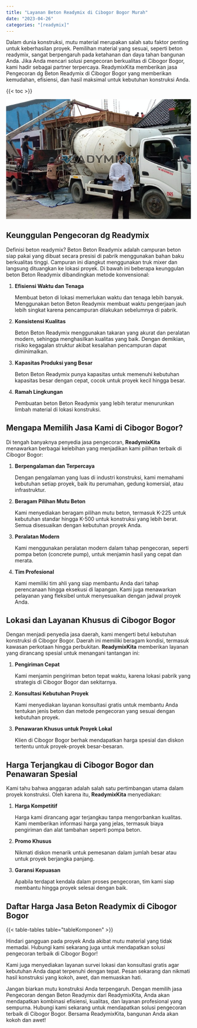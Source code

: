 ```yaml
---
title: "Layanan Beton Readymix di Cibogor Bogor Murah"
date: "2023-04-26"
categories: "[readymix]"
---
```


Dalam dunia konstruksi, mutu material merupakan salah satu faktor penting untuk keberhasilan proyek. Pemilihan material yang sesuai, seperti beton readymix, sangat berpengaruh pada ketahanan dan daya tahan bangunan Anda. Jika Anda mencari solusi pengecoran berkualitas di Cibogor Bogor, kami hadir sebagai partner terpercaya. ReadymixKita memberikan jasa Pengecoran dg Beton Readymix di Cibogor Bogor yang memberikan kemudahan, efisiensi, dan hasil maksimal untuk kebutuhan konstruksi Anda.

{{< toc >}}

![Layanan Beton Readymix di Cibogor Bogor Murah](/images/readymix/cor-readymix-31.jpg)

## Keunggulan Pengecoran dg Readymix

Definisi beton readymix? Beton Beton Readymix adalah campuran beton siap pakai yang dibuat secara presisi di pabrik menggunakan bahan baku berkualitas tinggi. Campuran ini diangkut menggunakan truk mixer dan langsung dituangkan ke lokasi proyek. Di bawah ini beberapa keunggulan beton Beton Readymix dibandingkan metode konvensional:

1. **Efisiensi Waktu dan Tenaga**

   Membuat beton di lokasi memerlukan waktu dan tenaga lebih banyak. Menggunakan beton Beton Readymix membuat waktu pengerjaan jauh lebih singkat karena pencampuran dilakukan sebelumnya di pabrik.

2. **Konsistensi Kualitas**

   Beton Beton Readymix menggunakan takaran yang akurat dan peralatan modern, sehingga menghasilkan kualitas yang baik. Dengan demikian, risiko kegagalan struktur akibat kesalahan pencampuran dapat diminimalkan.

3. **Kapasitas Produksi yang Besar**

   Beton Beton Readymix punya kapasitas untuk memenuhi kebutuhan kapasitas besar dengan cepat, cocok untuk proyek kecil hingga besar.

4. **Ramah Lingkungan**

   Pembuatan beton Beton Readymix yang lebih teratur menurunkan limbah material di lokasi konstruksi.

## Mengapa Memilih Jasa Kami di Cibogor Bogor?

Di tengah banyaknya penyedia jasa pengecoran, **ReadymixKita** menawarkan berbagai kelebihan yang menjadikan kami pilihan terbaik di Cibogor Bogor:

1. **Berpengalaman dan Terpercaya**

   Dengan pengalaman yang luas di industri konstruksi, kami memahami kebutuhan setiap proyek, baik itu perumahan, gedung komersial, atau infrastruktur.

2. **Beragam Pilihan Mutu Beton**

   Kami menyediakan beragam pilihan mutu beton, termasuk K-225 untuk kebutuhan standar hingga K-500 untuk konstruksi yang lebih berat. Semua disesuaikan dengan kebutuhan proyek Anda.

3. **Peralatan Modern**

   Kami menggunakan peralatan modern dalam tahap pengecoran, seperti pompa beton (concrete pump), untuk menjamin hasil yang cepat dan merata.

4. **Tim Profesional**

   Kami memiliki tim ahli yang siap membantu Anda dari tahap perencanaan hingga eksekusi di lapangan. Kami juga menawarkan pelayanan yang fleksibel untuk menyesuaikan dengan jadwal proyek Anda.

## Lokasi dan Layanan Khusus di Cibogor Bogor

Dengan menjadi penyedia jasa daerah, kami mengerti betul kebutuhan konstruksi di Cibogor Bogor. Daerah ini memiliki beragam kondisi, termasuk kawasan perkotaan hingga perbukitan. **ReadymixKita** memberikan layanan yang dirancang spesial untuk menangani tantangan ini:

1. **Pengiriman Cepat**

   Kami menjamin pengiriman beton tepat waktu, karena lokasi pabrik yang strategis di Cibogor Bogor dan sekitarnya.

2. **Konsultasi Kebutuhan Proyek**

   Kami menyediakan layanan konsultasi gratis untuk membantu Anda tentukan jenis beton dan metode pengecoran yang sesuai dengan kebutuhan proyek.

3. **Penawaran Khusus untuk Proyek Lokal**

   Klien di Cibogor Bogor berhak mendapatkan harga spesial dan diskon tertentu untuk proyek-proyek besar-besaran.

## Harga Terjangkau di Cibogor Bogor dan Penawaran Spesial

Kami tahu bahwa anggaran adalah salah satu pertimbangan utama dalam proyek konstruksi. Oleh karena itu, **ReadymixKita** menyediakan:

1. **Harga Kompetitif**

   Harga kami dirancang agar terjangkau tanpa mengorbankan kualitas. Kami memberikan informasi harga yang jelas, termasuk biaya pengiriman dan alat tambahan seperti pompa beton.

2. **Promo Khusus**

   Nikmati diskon menarik untuk pemesanan dalam jumlah besar atau untuk proyek berjangka panjang.

3. **Garansi Kepuasan**

   Apabila terdapat kendala dalam proses pengecoran, tim kami siap membantu hingga proyek selesai dengan baik.

## Daftar Harga Jasa Beton Readymix di Cibogor Bogor

{{< table-tables table="tableKomponen" >}}

Hindari gangguan pada proyek Anda akibat mutu material yang tidak memadai. Hubungi kami sekarang juga untuk mendapatkan solusi pengecoran terbaik di Cibogor Bogor!

Kami juga menyediakan layanan survei lokasi dan konsultasi gratis agar kebutuhan Anda dapat terpenuhi dengan tepat. Pesan sekarang dan nikmati hasil konstruksi yang kokoh, awet, dan memuaskan hati.

Jangan biarkan mutu konstruksi Anda terpengaruh. Dengan memilih jasa Pengecoran dengan Beton Readymix dari ReadymixKita, Anda akan mendapatkan kombinasi efisiensi, kualitas, dan layanan profesional yang sempurna. Hubungi kami sekarang untuk mendapatkan solusi pengecoran terbaik di Cibogor Bogor. Bersama ReadymixKita, bangunan Anda akan kokoh dan awet!